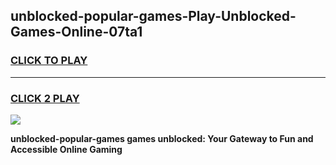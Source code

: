 
## unblocked-popular-games-Play-Unblocked-Games-Online-07ta1
<h3>
<a href="https://premium76.site?title=unblocked-popular-games&ref=24A">CLICK TO PLAY</a></h3>
<hr>

<h3>
<a href="https://premium76.site?title=unblocked-popular-games&ref=24A">CLICK 2 PLAY</a>
  
</h3>

<a href="https://premium76.site?title=unblocked-popular-games&ref=24A"><img src="https://clearcache.store/games.png"></a>


**unblocked-popular-games games unblocked: Your Gateway to Fun and Accessible Online Gaming**
